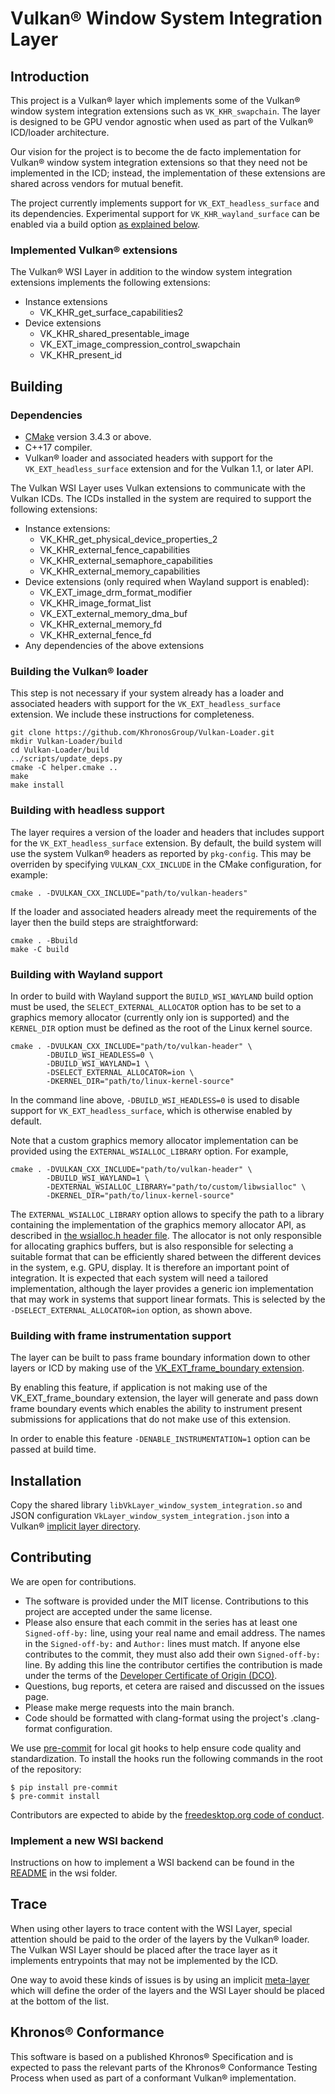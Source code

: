 # Vulkan® Window System Integration Layer

## Introduction

This project is a Vulkan® layer which implements some of the Vulkan® window system
integration extensions such as `VK_KHR_swapchain`. The layer is designed to be
GPU vendor agnostic when used as part of the Vulkan® ICD/loader architecture.

Our vision for the project is to become the de facto implementation for Vulkan®
window system integration extensions so that they need not be implemented in the
ICD; instead, the implementation of these extensions are shared across vendors
for mutual benefit.

The project currently implements support for `VK_EXT_headless_surface` and
its dependencies. Experimental support for `VK_KHR_wayland_surface` can be
enabled via a build option [as explained below](#building-with-wayland-support).

### Implemented Vulkan® extensions

The Vulkan® WSI Layer in addition to the window system integration extensions
implements the following extensions:
* Instance extensions
  * VK_KHR_get_surface_capabilities2
* Device extensions
  * VK_KHR_shared_presentable_image
  * VK_EXT_image_compression_control_swapchain
  * VK_KHR_present_id

## Building

### Dependencies

* [CMake](https://cmake.org) version 3.4.3 or above.
* C++17 compiler.
* Vulkan® loader and associated headers with support for the
  `VK_EXT_headless_surface` extension and for the Vulkan 1.1, or later API.

The Vulkan WSI Layer uses Vulkan extensions to communicate with the Vulkan ICDs.
The ICDs installed in the system are required to support the following extensions:
* Instance extensions:
  * VK_KHR_get_physical_device_properties_2
  * VK_KHR_external_fence_capabilities
  * VK_KHR_external_semaphore_capabilities
  * VK_KHR_external_memory_capabilities
* Device extensions (only required when Wayland support is enabled):
  * VK_EXT_image_drm_format_modifier
  * VK_KHR_image_format_list
  * VK_EXT_external_memory_dma_buf
  * VK_KHR_external_memory_fd
  * VK_KHR_external_fence_fd
* Any dependencies of the above extensions

### Building the Vulkan® loader

This step is not necessary if your system already has a loader and associated
headers with support for the `VK_EXT_headless_surface` extension. We include
these instructions for completeness.

```
git clone https://github.com/KhronosGroup/Vulkan-Loader.git
mkdir Vulkan-Loader/build
cd Vulkan-Loader/build
../scripts/update_deps.py
cmake -C helper.cmake ..
make
make install
```

### Building with headless support

The layer requires a version of the loader and headers that includes support for
the `VK_EXT_headless_surface` extension. By default, the build system will use
the system Vulkan® headers as reported by `pkg-config`. This may be overriden by
specifying `VULKAN_CXX_INCLUDE` in the CMake configuration, for example:

```
cmake . -DVULKAN_CXX_INCLUDE="path/to/vulkan-headers"
```

If the loader and associated headers already meet the requirements of the layer
then the build steps are straightforward:

```
cmake . -Bbuild
make -C build
```

### Building with Wayland support

In order to build with Wayland support the `BUILD_WSI_WAYLAND` build option
must be used, the `SELECT_EXTERNAL_ALLOCATOR` option has to be set to
a graphics memory allocator (currently only ion is supported) and
the `KERNEL_DIR` option must be defined as the root of the Linux kernel
source.

```
cmake . -DVULKAN_CXX_INCLUDE="path/to/vulkan-header" \
        -DBUILD_WSI_HEADLESS=0 \
        -DBUILD_WSI_WAYLAND=1 \
        -DSELECT_EXTERNAL_ALLOCATOR=ion \
        -DKERNEL_DIR="path/to/linux-kernel-source"
```

In the command line above, `-DBUILD_WSI_HEADLESS=0` is used to disable support
for `VK_EXT_headless_surface`, which is otherwise enabled by default.

Note that a custom graphics memory allocator implementation can be provided
using the `EXTERNAL_WSIALLOC_LIBRARY` option. For example,

```
cmake . -DVULKAN_CXX_INCLUDE="path/to/vulkan-header" \
        -DBUILD_WSI_WAYLAND=1 \
        -DEXTERNAL_WSIALLOC_LIBRARY="path/to/custom/libwsialloc" \
        -DKERNEL_DIR="path/to/linux-kernel-source"
```

The `EXTERNAL_WSIALLOC_LIBRARY` option allows to specify the path to a library
containing the implementation of the graphics memory allocator API, as
described in [the wsialloc.h header file](util/wsialloc/wsialloc.h).
The allocator is not only responsible for allocating graphics buffers, but is
also responsible for selecting a suitable format that can be
efficiently shared between the different devices in the system, e.g. GPU,
display. It is therefore an important point of integration. It is expected
that each system will need a tailored implementation, although the layer
provides a generic ion implementation that may work in systems that support
linear formats. This is selected by the `-DSELECT_EXTERNAL_ALLOCATOR=ion`
option, as shown above.

### Building with frame instrumentation support

The layer can be built to pass frame boundary information down to other
layers or ICD by making use of the [VK_EXT_frame_boundary extension](https://registry.khronos.org/vulkan/specs/1.3-extensions/man/html/VK_EXT_frame_boundary.html).

By enabling this feature, if application is not making use of the
VK_EXT_frame_boundary extension, the layer will generate and pass down
frame boundary events which enables the ability to instrument present submissions
for applications that do not make use of this extension.

In order to enable this feature `-DENABLE_INSTRUMENTATION=1` option can
be passed at build time.

## Installation

Copy the shared library `libVkLayer_window_system_integration.so` and JSON
configuration `VkLayer_window_system_integration.json` into a Vulkan®
[implicit layer directory](https://github.com/KhronosGroup/Vulkan-Loader/blob/main/docs/LoaderLayerInterface.md#linux-layer-discovery).

## Contributing

We are open for contributions.

 * The software is provided under the MIT license. Contributions to this project
   are accepted under the same license.
 * Please also ensure that each commit in the series has at least one
   `Signed-off-by:` line, using your real name and email address. The names in
   the `Signed-off-by:` and `Author:` lines must match. If anyone else
   contributes to the commit, they must also add their own `Signed-off-by:`
   line. By adding this line the contributor certifies the contribution is made
   under the terms of the [Developer Certificate of Origin (DCO)](DCO.txt).
 * Questions, bug reports, et cetera are raised and discussed on the issues page.
 * Please make merge requests into the main branch.
 * Code should be formatted with clang-format using the project's .clang-format
   configuration.

We use [pre-commit](https://pre-commit.com/) for local git hooks to help ensure
code quality and standardization. To install the hooks run the following
commands in the root of the repository:

    $ pip install pre-commit
    $ pre-commit install

Contributors are expected to abide by the
[freedesktop.org code of conduct](https://www.freedesktop.org/wiki/CodeOfConduct/).

### Implement a new WSI backend

Instructions on how to implement a WSI backend can be found in the
[README](wsi/README.md) in the wsi folder.

## Trace

When using other layers to trace content with the WSI Layer, special attention
should be paid to the order of the layers by the Vulkan® loader. The Vulkan WSI
Layer should be placed after the trace layer as it implements entrypoints that
may not be implemented by the ICD.

One way to avoid these kinds of issues is by using an implicit
[meta-layer](https://github.com/KhronosGroup/Vulkan-Loader/blob/main/docs/LoaderLayerInterface.md#meta-layers)
which will define the order of the layers and the WSI Layer should be placed at
the bottom of the list.

## Khronos® Conformance

This software is based on a published Khronos® Specification and is expected to
pass the relevant parts of the Khronos® Conformance Testing Process when used as
part of a conformant Vulkan® implementation.
